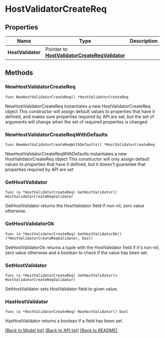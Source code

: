 # HostValidatorCreateReq

## Properties

Name | Type | Description | Notes
------------ | ------------- | ------------- | -------------
**HostValidator** | Pointer to [**HostValidatorCreateReqValidator**](HostValidatorCreateReqValidator.md) |  | [optional] 

## Methods

### NewHostValidatorCreateReq

`func NewHostValidatorCreateReq() *HostValidatorCreateReq`

NewHostValidatorCreateReq instantiates a new HostValidatorCreateReq object
This constructor will assign default values to properties that have it defined,
and makes sure properties required by API are set, but the set of arguments
will change when the set of required properties is changed

### NewHostValidatorCreateReqWithDefaults

`func NewHostValidatorCreateReqWithDefaults() *HostValidatorCreateReq`

NewHostValidatorCreateReqWithDefaults instantiates a new HostValidatorCreateReq object
This constructor will only assign default values to properties that have it defined,
but it doesn't guarantee that properties required by API are set

### GetHostValidator

`func (o *HostValidatorCreateReq) GetHostValidator() HostValidatorCreateReqValidator`

GetHostValidator returns the HostValidator field if non-nil, zero value otherwise.

### GetHostValidatorOk

`func (o *HostValidatorCreateReq) GetHostValidatorOk() (*HostValidatorCreateReqValidator, bool)`

GetHostValidatorOk returns a tuple with the HostValidator field if it's non-nil, zero value otherwise
and a boolean to check if the value has been set.

### SetHostValidator

`func (o *HostValidatorCreateReq) SetHostValidator(v HostValidatorCreateReqValidator)`

SetHostValidator sets HostValidator field to given value.

### HasHostValidator

`func (o *HostValidatorCreateReq) HasHostValidator() bool`

HasHostValidator returns a boolean if a field has been set.


[[Back to Model list]](../README.md#documentation-for-models) [[Back to API list]](../README.md#documentation-for-api-endpoints) [[Back to README]](../README.md)


